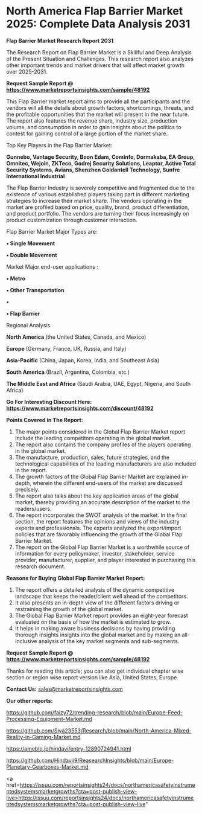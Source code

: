 # North America Flap Barrier Market 2025: Complete Data Analysis 2031

<strong>Flap Barrier Market Research Report 2031</strong>

The Research Report on Flap Barrier Market is a Skillful and Deep Analysis of the Present Situation and Challenges. This research report also analyzes other important trends and market drivers that will affect market growth over 2025-2031.

<strong>Request Sample Report @ <a href=https://www.marketreportsinsights.com/sample/48192>https://www.marketreportsinsights.com/sample/48192</a></strong>

This Flap Barrier market report aims to provide all the participants and the vendors will all the details about growth factors, shortcomings, threats, and the profitable opportunities that the market will present in the near future. The report also features the revenue share, industry size, production volume, and consumption in order to gain insights about the politics to contest for gaining control of a large portion of the market share.

Top Key Players in the Flap Barrier Market:

<strong>Gunnebo, Vantage Security, Boon Edam, Cominfo, Dormakaba, EA Group, Omnitec, Wejoin, ZKTeco, Godrej Security Solutions, Leaptor, Active Total Security Systems, Avians, Shenzhen Goldantell Technology, Sunfre International Industrial</strong>

The Flap Barrier Industry is severely competitive and fragmented due to the existence of various established players taking part in different marketing strategies to increase their market share. The vendors operating in the market are profiled based on price, quality, brand, product differentiation, and product portfolio. The vendors are turning their focus increasingly on product customization through customer interaction.

Flap Barrier Market Major Types are:

<strong>•  Single Movement

•  Double Movement</strong>

Market Major end-user applications :

<strong>•  Metro

•  Other Transportation

•  

•  Flap Barrier</strong>

Regional Analysis

</u><strong><b>North America</b></strong> (the United States, Canada, and Mexico)

<strong><b>Europe </b></strong>(Germany, France, UK, Russia, and Italy)

<strong><b>Asia-Pacific</b></strong> (China, Japan, Korea, India, and Southeast Asia)

<strong><b>South America</b></strong> (Brazil, Argentina, Colombia, etc.)

<strong><b>The Middle East and Africa</b></strong> (Saudi Arabia, UAE, Egypt, Nigeria, and South Africa)

<strong>Go For Interesting Discount Here: <a href=https://www.marketreportsinsights.com/discount/48192>https://www.marketreportsinsights.com/discount/48192</a></strong>

<strong>Points Covered in The Report:</strong>
<ol>
  <li>The major points considered in the Global Flap Barrier Market report include the leading competitors operating in the global market.</li>
  <li>The report also contains the company profiles of the players operating in the global market.</li>
  <li>The manufacture, production, sales, future strategies, and the technological capabilities of the leading manufacturers are also included in the report.</li>
  <li>The growth factors of the Global Flap Barrier Market are explained in-depth, wherein the different end-users of the market are discussed precisely.</li>
  <li>The report also talks about the key application areas of the global market, thereby providing an accurate description of the market to the readers/users.</li>
  <li>The report incorporates the SWOT analysis of the market. In the final section, the report features the opinions and views of the industry experts and professionals. The experts analyzed the export/import policies that are favorably influencing the growth of the Global Flap Barrier Market.</li>
  <li>The report on the Global Flap Barrier Market is a worthwhile source of information for every policymaker, investor, stakeholder, service provider, manufacturer, supplier, and player interested in purchasing this research document.</li>
</ol>
<strong>Reasons for Buying Global Flap Barrier Market Report:</strong>

<ol>
  <li>The report offers a detailed analysis of the dynamic competitive landscape that keeps the reader/client well ahead of the competitors.</li>
  <li>It also presents an in-depth view of the different factors driving or restraining the growth of the global market.</li>
  <li>The Global Flap Barrier Market report provides an eight-year forecast evaluated on the basis of how the market is estimated to grow.</li>
  <li>It helps in making aware business decisions by having providing thorough insights insights into the global market and by making an all-inclusive analysis of the key market segments and sub-segments.</li>
</ol>
<strong>Request Sample Report @ <a href=https://www.marketreportsinsights.com/sample/48192>https://www.marketreportsinsights.com/sample/48192</a></strong>


Thanks for reading this article; you can also get individual chapter wise section or region wise report version like Asia, United States, Europe.

<strong>Contact Us:</strong>
sales@marketreportsinsights.com

<strong>Our other reports:</strong>

<a href=https://github.com/faizy72/trending-research/blob/main/Europe-Feed-Processing-Equipment-Market.md>https://github.com/faizy72/trending-research/blob/main/Europe-Feed-Processing-Equipment-Market.md</a>

<a href=https://github.com/Siya23553/Research/blob/main/North-America-Mixed-Reality-in-Gaming-Market.md>https://github.com/Siya23553/Research/blob/main/North-America-Mixed-Reality-in-Gaming-Market.md</a>

<a href=https://ameblo.jp/hindavi/entry-12890724941.html>https://ameblo.jp/hindavi/entry-12890724941.html</a>

<a href=https://github.com/Hindavii9/ReasearchInsights/blob/main/Europe-Planetary-Gearboxes-Market.md>https://github.com/Hindavii9/ReasearchInsights/blob/main/Europe-Planetary-Gearboxes-Market.md</a>

<a href=https://issuu.com/reportsinsights24/docs/northamericasafetyinstrumentedsystemsmarketgrowths?cta=post-publish-view-live>https://issuu.com/reportsinsights24/docs/northamericasafetyinstrumentedsystemsmarketgrowths?cta=post-publish-view-live</a>"

